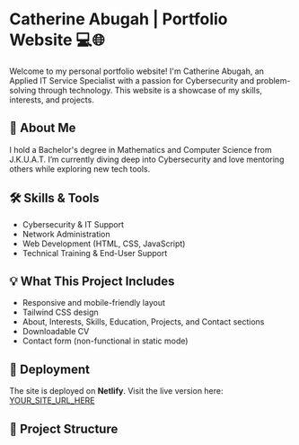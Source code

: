 # Catherine Abugah | Portfolio Website 💻🌐

Welcome to my personal portfolio website! I'm Catherine Abugah, an Applied IT Service Specialist with a passion for Cybersecurity and problem-solving through technology. This website is a showcase of my skills, interests, and projects.

## 🔎 About Me
I hold a Bachelor's degree in Mathematics and Computer Science from J.K.U.A.T. I’m currently diving deep into Cybersecurity and love mentoring others while exploring new tech tools.

## 🛠 Skills & Tools
- Cybersecurity & IT Support
- Network Administration
- Web Development (HTML, CSS, JavaScript)
- Technical Training & End-User Support

## 💡 What This Project Includes
- Responsive and mobile-friendly layout
- Tailwind CSS design
- About, Interests, Skills, Education, Projects, and Contact sections
- Downloadable CV
- Contact form (non-functional in static mode)

## 🚀 Deployment
The site is deployed on **Netlify**. Visit the live version here: [YOUR_SITE_URL_HERE](https://your-site-url.netlify.app)

## 📁 Project Structure
